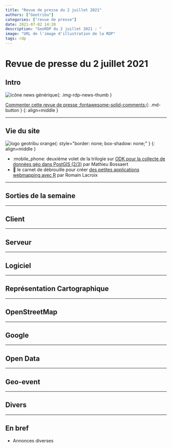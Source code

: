 ```yaml
---
title: "Revue de presse du 2 juillet 2021"
authors: ["Geotribu"]
categories: ["revue de presse"]
date: 2021-07-02 14:20
description: "GeoRDP du 2 juillet 2021 : "
image: "URL de l'image d'illustration de la RDP"
tags: rdp
---
```


# Revue de presse du 2 juillet 2021

## Intro

![icône news générique](https://cdn.geotribu.fr/img/internal/icons-rdp-news/news.png "News"){: .img-rdp-news-thumb }

[Commenter cette revue de presse :fontawesome-solid-comments:](#__comments){: .md-button }
{: align=middle }

----

## Vie du site

![logo geotribu orange](https://cdn.geotribu.fr/img/internal/charte/geotribu_logo_rectangle_384x80.png "logo geotribu orange"){: style="border: none; box-shadow: none;" }
{: align=middle }

- :mobile_phone: deuxième volet de la trilogie sur [ODK pour la collecte de données géo dans PostGIS (2/3)](/articles/2021/2021-06-08_odk_postgis_2/) par Mathieu Bossaert
- :toolbox: le carnet de débrouille pour créer [des petites applications webmapping avec R](/articles/2021/2021-06-25_webmapping_avec_r/) par Romain Lacroix

----

## Sorties de la semaine

----

## Client

----

## Serveur

----

## Logiciel

----

## Représentation Cartographique

----

## OpenStreetMap

----

## Google

----

## Open Data

----

## Geo-event

----

## Divers

----

## En bref

- Annonces diverses
